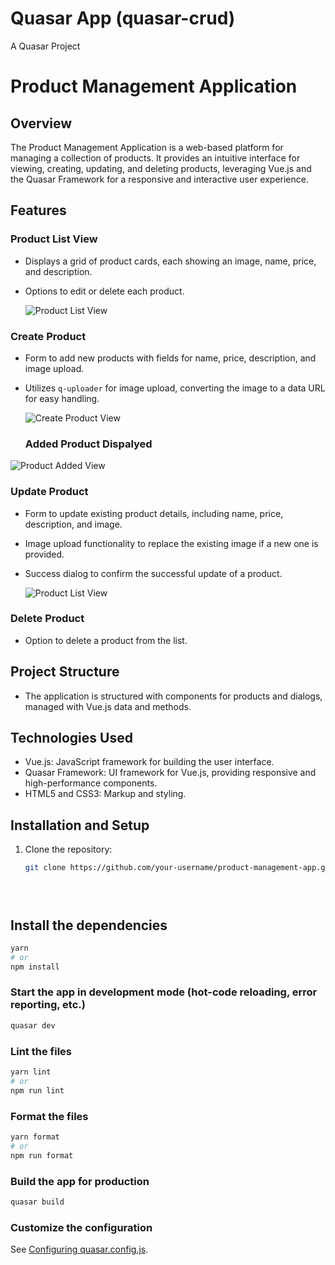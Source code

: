 # Quasar App (quasar-crud)

A Quasar Project

# Product Management Application

## Overview
The Product Management Application is a web-based platform for managing a collection of products. It provides an intuitive interface for viewing, creating, updating, and deleting products, leveraging Vue.js and the Quasar Framework for a responsive and interactive user experience.

## Features

### Product List View
- Displays a grid of product cards, each showing an image, name, price, and description.
- Options to edit or delete each product.

  ![Product List View](./assets/product-view-page.png)

### Create Product
- Form to add new products with fields for name, price, description, and image upload.
- Utilizes `q-uploader` for image upload, converting the image to a data URL for easy handling.

  ![Create Product View](./assets/add-product-view-page.png)



  ### Added Product Dispalyed

![Product Added View](./assets/added-product-view-page%20(1).png)

### Update Product
- Form to update existing product details, including name, price, description, and image.
- Image upload functionality to replace the existing image if a new one is provided.
- Success dialog to confirm the successful update of a product.

  ![Product List View](./assets/update-product-view.PNG)

### Delete Product
- Option to delete a product from the list.

## Project Structure
- The application is structured with components for products and dialogs, managed with Vue.js data and methods.

## Technologies Used
- Vue.js: JavaScript framework for building the user interface.
- Quasar Framework: UI framework for Vue.js, providing responsive and high-performance components.
- HTML5 and CSS3: Markup and styling.

## Installation and Setup
1. Clone the repository:
   ```sh
   git clone https://github.com/your-username/product-management-app.git





## Install the dependencies
```bash
yarn
# or
npm install
```

### Start the app in development mode (hot-code reloading, error reporting, etc.)
```bash
quasar dev
```


### Lint the files
```bash
yarn lint
# or
npm run lint
```


### Format the files
```bash
yarn format
# or
npm run format
```



### Build the app for production
```bash
quasar build
```

### Customize the configuration
See [Configuring quasar.config.js](https://v2.quasar.dev/quasar-cli-vite/quasar-config-js).
